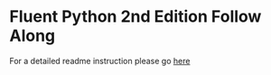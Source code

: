 # Fluent Python 2nd Edition Follow Along

For a detailed readme instruction please go [here](https://github.com/fluentpython/example-code-2e)